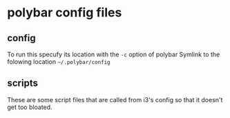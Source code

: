 polybar config files
==================

config
------------
To run this specufy its location with the `-c` option of polybar
Symlink to the folowing location
`~/.polybar/config`
    
scripts
-------------
These are some script files that are called from i3's config so that it doesn't get too bloated.